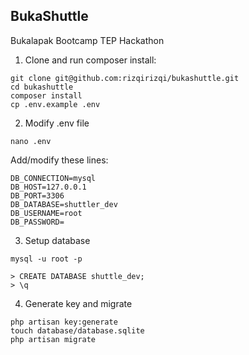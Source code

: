 
## BukaShuttle           
Bukalapak Bootcamp TEP Hackathon        

1. Clone and run composer install:

```
git clone git@github.com:rizqirizqi/bukashuttle.git
cd bukashuttle
composer install
cp .env.example .env
```
2. Modify .env file
```
nano .env
```
Add/modify these lines:
```
DB_CONNECTION=mysql
DB_HOST=127.0.0.1
DB_PORT=3306
DB_DATABASE=shuttler_dev
DB_USERNAME=root
DB_PASSWORD=
```
3. Setup database
```
mysql -u root -p

> CREATE DATABASE shuttle_dev;
> \q 
```
4. Generate key and migrate

```
php artisan key:generate
touch database/database.sqlite
php artisan migrate
```
